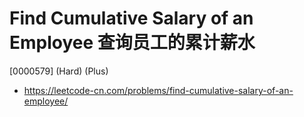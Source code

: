 # Find Cumulative Salary of an Employee 查询员工的累计薪水

[0000579] (Hard) (Plus)

- https://leetcode-cn.com/problems/find-cumulative-salary-of-an-employee/
